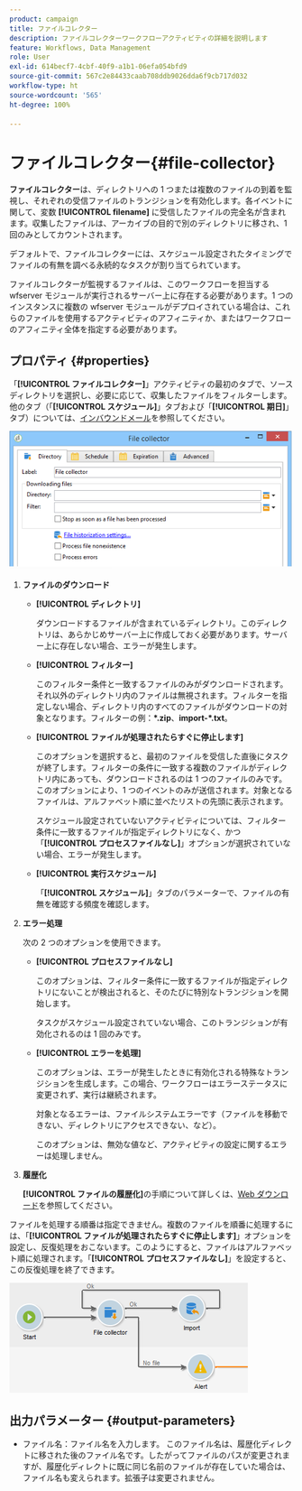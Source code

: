 ```yaml
---
product: campaign
title: ファイルコレクター
description: ファイルコレクターワークフローアクティビティの詳細を説明します
feature: Workflows, Data Management
role: User
exl-id: 614becf7-4cbf-40f9-a1b1-06efa054bfd9
source-git-commit: 567c2e84433caab708ddb9026dda6f9cb717d032
workflow-type: ht
source-wordcount: '565'
ht-degree: 100%

---
```


# ファイルコレクター{#file-collector}



**ファイルコレクター**&#x200B;は、ディレクトリへの 1 つまたは複数のファイルの到着を監視し、それぞれの受信ファイルのトランジションを有効化します。各イベントに関して、変数 **[!UICONTROL filename]** に受信したファイルの完全名が含まれます。収集したファイルは、アーカイブの目的で別のディレクトリに移され、1 回のみとしてカウントされます。

デフォルトで、ファイルコレクターには、スケジュール設定されたタイミングでファイルの有無を調べる永続的なタスクが割り当てられています。

ファイルコレクターが監視するファイルは、このワークフローを担当する wfserver モジュールが実行されるサーバー上に存在する必要があります。1 つのインスタンスに複数の wfserver モジュールがデプロイされている場合は、これらのファイルを使用するアクティビティのアフィニティか、またはワークフローのアフィニティ全体を指定する必要があります。

## プロパティ {#properties}

「**[!UICONTROL ファイルコレクター]**」アクティビティの最初のタブで、ソースディレクトリを選択し、必要に応じて、収集したファイルをフィルターします。他のタブ（「**[!UICONTROL スケジュール]**」タブおよび「**[!UICONTROL 期日]**」タブ）については、[インバウンドメール](inbound-emails.md)を参照してください。

![](assets/file_collect_edit.png)

1. **ファイルのダウンロード**

   * **[!UICONTROL ディレクトリ]**

     ダウンロードするファイルが含まれているディレクトリ。このディレクトリは、あらかじめサーバー上に作成しておく必要があります。サーバー上に存在しない場合、エラーが発生します。

   * **[!UICONTROL フィルター]**

     このフィルター条件と一致するファイルのみがダウンロードされます。それ以外のディレクトリ内のファイルは無視されます。フィルターを指定しない場合、ディレクトリ内のすべてのファイルがダウンロードの対象となります。フィルターの例：**&#42;.zip**、**import-&#42;.txt**。

   * **[!UICONTROL ファイルが処理されたらすぐに停止します]**

     このオプションを選択すると、最初のファイルを受信した直後にタスクが終了します。フィルターの条件に一致する複数のファイルがディレクトリ内にあっても、ダウンロードされるのは 1 つのファイルのみです。このオプションにより、1 つのイベントのみが送信されます。対象となるファイルは、アルファベット順に並べたリストの先頭に表示されます。

     スケジュール設定されていないアクティビティについては、フィルター条件に一致するファイルが指定ディレクトリになく、かつ「**[!UICONTROL プロセスファイルなし]**」オプションが選択されていない場合、エラーが発生します。

   * **[!UICONTROL 実行スケジュール]**

     「**[!UICONTROL スケジュール]**」タブのパラメーターで、ファイルの有無を確認する頻度を確認します。

1. **エラー処理**

   次の 2 つのオプションを使用できます。

   * **[!UICONTROL プロセスファイルなし]**

     このオプションは、フィルター条件に一致するファイルが指定ディレクトリにないことが検出されると、そのたびに特別なトランジションを開始します。

     タスクがスケジュール設定されていない場合、このトランジションが有効化されるのは 1 回のみです。

   * **[!UICONTROL エラーを処理]**

     このオプションは、エラーが発生したときに有効化される特殊なトランジションを生成します。この場合、ワークフローはエラーステータスに変更されず、実行は継続されます。

     対象となるエラーは、ファイルシステムエラーです（ファイルを移動できない、ディレクトリにアクセスできない、など）。

     このオプションは、無効な値など、アクティビティの設定に関するエラーは処理しません。

1. **履歴化**

   **[!UICONTROL ファイルの履歴化]**&#x200B;の手順について詳しくは、[Web ダウンロード](web-download.md)を参照してください。

ファイルを処理する順番は指定できません。複数のファイルを順番に処理するには、「**[!UICONTROL ファイルが処理されたらすぐに停止します]**」オプションを設定し、反復処理をおこないます。このようにすると、ファイルはアルファベット順に処理されます。「**[!UICONTROL プロセスファイルなし]**」を設定すると、この反復処理を終了できます。

![](assets/file_collect_loop.png)

## 出力パラメーター {#output-parameters}

* ファイル名：ファイル名を入力します。 このファイル名は、履歴化ディレクトに移された後のファイル名です。したがってファイルのパスが変更されますが、履歴化ディレクトに既に同じ名前のファイルが存在していた場合は、ファイル名も変えられます。拡張子は変更されません。
